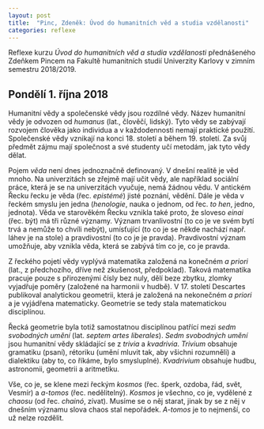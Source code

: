 ```yaml
---
layout: post
title:  "Pinc, Zdeněk: Úvod do humanitních věd a studia vzdělanosti"
categories: reflexe
---
```

Reflexe kurzu *Úvod do humanitních věd a studia vzdělanosti*
přednášeného Zdeňkem Pincem na Fakultě humanitních studií
Univerzity Karlovy v zimním semestru 2018/2019.

## Pondělí 1. října 2018

Humanitní vědy a společenské vědy jsou rozdílné vědy. Název
humanitní vědy je odvozen od *humanus* (lat., člověčí,
lidský). Tyto vědy se zabývají rozvojem člověka jako
individua a v každodennosti nemají praktické použití.
Společenské vědy vznikají na konci 18. století a během 19.
století. Za svůj předmět zájmu mají společnost a své
studenty učí metodám, jak tyto vědy dělat.

Pojem *věda* není dnes jednoznačně definovaný. V dnešní
realitě je věd mnoho. Na univerzitách se zřejmě mají učit
vědy, ale například sociální práce, která je se
na univerzitách vyučuje, nemá žádnou vědu.
V antickém Řecku řecku je věda (řec. *epistémé*) jisté
poznání, vědění. Dále je věda v řeckém smyslu jen jedna
(*henologie*, nauka o jednom, od řec. *to hen*, jedno,
jednota). Věda ve starověkém Řecku vznikla také proto, že
sloveso *einai* (řec. být) má tři různé významy.
Význam trvanlivostní (to co je ve svém bytí trvá
a nemůže to chvíli nebýt), umísťující (to co je se někde
nachází např. láhev je na stole) a pravdivostní (to co je je
pravda). Pravdivostní význam umožňuje, aby vznikla věda,
která se zabývá tím co je, co je pravda.

Z řeckého pojetí vědy vyplývá matematika založená
na konečném *a priori* (lat., z předchozího, dříve než
zkušenost, předpoklad). Taková matematika pracuje pouze
s přirozenými čísly bez nuly, dělí beze zbytku, zlomky
vyjadřuje poměry (založené na harmonii v hudbě).
V 17. století Descartes publikoval analytickou geometrii,
která je založená na nekonečném *a priori* a je vyjádřena
matematicky. Geometrie se tedy stala matematickou
disciplínou.

Řecká geometrie byla totiž samostatnou disciplínou patřící
mezi *sedm svobodných umění* (lat. *septem artes
liberales*). *Sedm svobodných umění* jsou humanitní vědy
skládající se z *trivia* a *kvadrivia*. *Trivium* obsahuje
gramatiku (psaní), rétoriku (umění mluvit tak, aby všichni
rozumněli) a dialektiku (aby to, co říkáme, bylo
smysluplné). *Kvadrivium* obsahuje hudbu, astronomii,
geometrii a aritmetiku.

Vše, co je, se klene mezi řeckým *kosmos* (řec. šperk,
ozdoba, řád, svět, Vesmír) a *a-tomos* (řec. nedělitelný).
*Kosmos* je všechno, co je, vydělené z *chaosu*
(od řec. *chainó*, zívat). Musíme se o něj starat, jinak by
se z něj v dnešním významu slova chaos stal nepořádek.
*A-tomos* je to nejmenší, co už nelze rozdělit.
